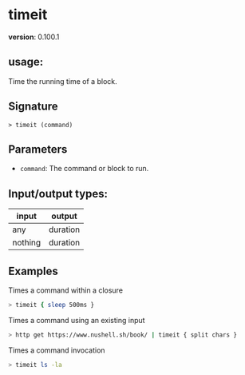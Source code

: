 # timeit

**version**: 0.100.1

## **usage**:

Time the running time of a block.

## Signature

`> timeit (command)`

## Parameters

- `command`: The command or block to run.

## Input/output types:

| input   | output   |
| ------- | -------- |
| any     | duration |
| nothing | duration |

## Examples

Times a command within a closure

```bash
> timeit { sleep 500ms }
```

Times a command using an existing input

```bash
> http get https://www.nushell.sh/book/ | timeit { split chars }
```

Times a command invocation

```bash
> timeit ls -la
```
